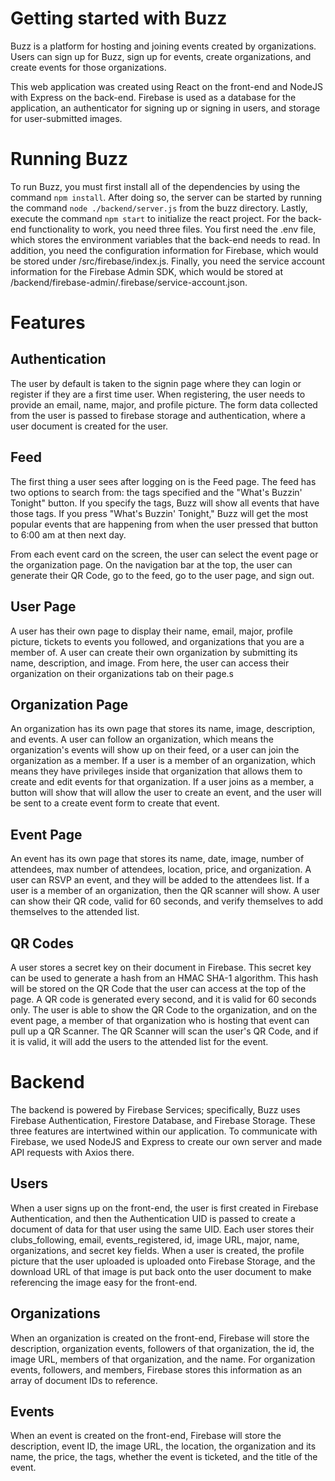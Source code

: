 # Getting started with Buzz

Buzz is a platform for hosting and joining events created by organizations. Users can sign up for Buzz, sign up for events, create organizations, and create events for those organizations.

This web application was created using React on the front-end and NodeJS with Express on the back-end. Firebase is used as a database for the application, an authenticator for signing up or signing in users, and storage for user-submitted images.

# Running Buzz

To run Buzz, you must first install all of the dependencies by using the command `npm install`.
After doing so, the server can be started by running the command `node ./backend/server.js` from the buzz directory.
Lastly, execute the command `npm start` to initialize the react project. For the back-end functionality to work, you need three files. You first need the .env file, which stores the environment variables that the back-end needs to read. In addition, you need the configuration information for Firebase, which would be stored under /src/firebase/index.js. Finally, you need the service account information for the Firebase Admin SDK, which would be stored at /backend/firebase-admin/.firebase/service-account.json.

# Features
## Authentication
The user by default is taken to the signin page where they can login or register if they are a first time user. When registering, the user needs to provide an email, name, major, and profile picture. The form data collected from the user is passed to firebase storage and authentication, where a user document is created for the user.
## Feed
The first thing a user sees after logging on is the Feed page. The feed has two options to search from: the tags specified and the "What's Buzzin' Tonight" button. If you specify the tags, Buzz will show all events that have those tags. If you press "What's Buzzin' Tonight," Buzz will get the most popular events that are happening from when the user pressed that button to 6:00 am at then next day.

From each event card on the screen, the user can select the event page or the organization page. On the navigation bar at the top, the user can generate their QR Code, go to the feed, go to the user page, and sign out.

## User Page
A user has their own page to display their name, email, major, profile picture, tickets to events you followed, and organizations that you are a member of. A user can create their own organization by submitting its name, description, and image. From here, the user can access their organization on their organizations tab on their page.s

## Organization Page
An organization has its own page that stores its name, image, description, and events. A user can follow an organization, which means the organization's events will show up on their feed, or a user can join the organization as a member. If a user is a member of an organization, which means they have privileges inside that organization that allows them to create and edit events for that organization. If a user joins as a member, a button will show that will allow the user to create an event, and the user will be sent to a create event form to create that event.

## Event Page
An event has its own page that stores its name, date, image, number of attendees, max number of attendees, location, price, and organization. A user can RSVP an event, and they will be added to the attendees list. If a user is a member of an organization, then the QR scanner will show. A user can show their QR code, valid for 60 seconds, and verify themselves to add themselves to the attended list.

## QR Codes
A user stores a secret key on their document in Firebase. This secret key can be used to generate a hash from an HMAC SHA-1 algorithm. This hash will be stored on the QR Code that the user can access at the top of the page. A QR code is generated every second, and it is valid for 60 seconds only. The user is able to show the QR Code to the organization, and on the event page, a member of that organization who is hosting that event can pull up a QR Scanner. The QR Scanner will scan the user's QR Code, and if it is valid, it will add the users to the attended list for the event.

# Backend
The backend is powered by Firebase Services; specifically, Buzz uses Firebase Authentication, Firestore Database, and Firebase Storage. These three features are intertwined within our application. To communicate with Firebase, we used NodeJS and Express to create our own server and made API requests with Axios there.

## Users
When a user signs up on the front-end, the user is first created in Firebase Authentication, and then the Authentication UID is passed to create a document of data for that user using the same UID. Each user stores their clubs_following, email, events_registered, id, image URL, major, name, organizations, and secret key fields. When a user is created, the profile picture that the user uploaded is uploaded onto Firebase Storage, and the download URL of that image is put back onto the user document to make referencing the image easy for the front-end.

## Organizations
When an organization is created on the front-end, Firebase will store the description, organization events, followers of that organization, the id, the image URL, members of that organization, and the name. For organization events, followers, and members, Firebase stores this information as an array of document IDs to reference.

## Events
When an event is created on the front-end, Firebase will store the description, event ID, the image URL, the location, the organization and its name, the price, the tags, whether the event is ticketed, and the title of the event.